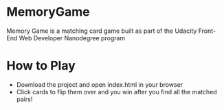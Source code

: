 # MemoryGame

Memory Game is a matching card game built as part of the Udacity Front-End Web Developer Nanodegree program

# How to Play

- Download the project and open index.html in your browser
- Click cards to flip them over and you win after you find all the matched pairs!
